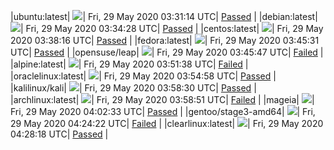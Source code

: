 |ubuntu:latest| ![](https://acmesh-official.github.io/acmetest/status/ubuntu-latest.svg?1590723074)| Fri, 29 May 2020 03:31:14 UTC| [Passed](https://github.com/acmesh-official/acmetest/blob/master/logs/ubuntu-latest.out) |
|debian:latest| ![](https://acmesh-official.github.io/acmetest/status/debian-latest.svg?1590723268)| Fri, 29 May 2020 03:34:28 UTC| [Passed](https://github.com/acmesh-official/acmetest/blob/master/logs/debian-latest.out) |
|centos:latest| ![](https://acmesh-official.github.io/acmetest/status/centos-latest.svg?1590723496)| Fri, 29 May 2020 03:38:16 UTC| [Passed](https://github.com/acmesh-official/acmetest/blob/master/logs/centos-latest.out) |
|fedora:latest| ![](https://acmesh-official.github.io/acmetest/status/fedora-latest.svg?1590723931)| Fri, 29 May 2020 03:45:31 UTC| [Passed](https://github.com/acmesh-official/acmetest/blob/master/logs/fedora-latest.out) |
|opensuse/leap| ![](https://acmesh-official.github.io/acmetest/status/opensuse-leap.svg?1590723947)| Fri, 29 May 2020 03:45:47 UTC| [Failed](https://github.com/acmesh-official/acmetest/blob/master/logs/opensuse-leap.out) |
|alpine:latest| ![](https://acmesh-official.github.io/acmetest/status/alpine-latest.svg?1590724298)| Fri, 29 May 2020 03:51:38 UTC| [Failed](https://github.com/acmesh-official/acmetest/blob/master/logs/alpine-latest.out) |
|oraclelinux:latest| ![](https://acmesh-official.github.io/acmetest/status/oraclelinux-latest.svg?1590724498)| Fri, 29 May 2020 03:54:58 UTC| [Passed](https://github.com/acmesh-official/acmetest/blob/master/logs/oraclelinux-latest.out) |
|kalilinux/kali| ![](https://acmesh-official.github.io/acmetest/status/kalilinux-kali.svg?1590724710)| Fri, 29 May 2020 03:58:30 UTC| [Passed](https://github.com/acmesh-official/acmetest/blob/master/logs/kalilinux-kali.out) |
|archlinux:latest| ![](https://acmesh-official.github.io/acmetest/status/archlinux-latest.svg?1590724731)| Fri, 29 May 2020 03:58:51 UTC| [Failed](https://github.com/acmesh-official/acmetest/blob/master/logs/archlinux-latest.out) |
|mageia| ![](https://acmesh-official.github.io/acmetest/status/mageia.svg?1590724953)| Fri, 29 May 2020 04:02:33 UTC| [Passed](https://github.com/acmesh-official/acmetest/blob/master/logs/mageia.out) |
|gentoo/stage3-amd64| ![](https://acmesh-official.github.io/acmetest/status/gentoo-stage3-amd64.svg?1590726262)| Fri, 29 May 2020 04:24:22 UTC| [Failed](https://github.com/acmesh-official/acmetest/blob/master/logs/gentoo-stage3-amd64.out) |
|clearlinux:latest| ![](https://acmesh-official.github.io/acmetest/status/clearlinux-latest.svg?1590726498)| Fri, 29 May 2020 04:28:18 UTC| [Passed](https://github.com/acmesh-official/acmetest/blob/master/logs/clearlinux-latest.out) |
